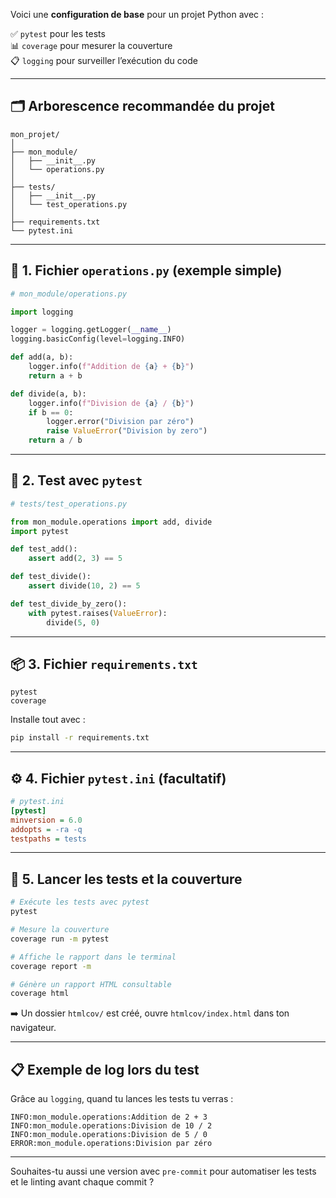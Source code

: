 Voici une **configuration de base** pour un projet Python avec :

✅ `pytest` pour les tests  
📊 `coverage` pour mesurer la couverture  
📋 `logging` pour surveiller l’exécution du code

---

## 🗂️ **Arborescence recommandée du projet**

```
mon_projet/
│
├── mon_module/
│   ├── __init__.py
│   └── operations.py
│
├── tests/
│   ├── __init__.py
│   └── test_operations.py
│
├── requirements.txt
└── pytest.ini
```

---

## 🧰 **1. Fichier `operations.py` (exemple simple)**

```python
# mon_module/operations.py

import logging

logger = logging.getLogger(__name__)
logging.basicConfig(level=logging.INFO)

def add(a, b):
    logger.info(f"Addition de {a} + {b}")
    return a + b

def divide(a, b):
    logger.info(f"Division de {a} / {b}")
    if b == 0:
        logger.error("Division par zéro")
        raise ValueError("Division by zero")
    return a / b
```

---

## 🧪 **2. Test avec `pytest`**

```python
# tests/test_operations.py

from mon_module.operations import add, divide
import pytest

def test_add():
    assert add(2, 3) == 5

def test_divide():
    assert divide(10, 2) == 5

def test_divide_by_zero():
    with pytest.raises(ValueError):
        divide(5, 0)
```

---

## 📦 **3. Fichier `requirements.txt`**

```
pytest
coverage
```

Installe tout avec :
```bash
pip install -r requirements.txt
```

---

## ⚙️ **4. Fichier `pytest.ini` (facultatif)**

```ini
# pytest.ini
[pytest]
minversion = 6.0
addopts = -ra -q
testpaths = tests
```

---

## 🧪 **5. Lancer les tests et la couverture**

```bash
# Exécute les tests avec pytest
pytest

# Mesure la couverture
coverage run -m pytest

# Affiche le rapport dans le terminal
coverage report -m

# Génère un rapport HTML consultable
coverage html
```

➡️ Un dossier `htmlcov/` est créé, ouvre `htmlcov/index.html` dans ton navigateur.

---

## 📋 **Exemple de log lors du test**

Grâce au `logging`, quand tu lances les tests tu verras :
```
INFO:mon_module.operations:Addition de 2 + 3
INFO:mon_module.operations:Division de 10 / 2
INFO:mon_module.operations:Division de 5 / 0
ERROR:mon_module.operations:Division par zéro
```

---

Souhaites-tu aussi une version avec `pre-commit` pour automatiser les tests et le linting avant chaque commit ?